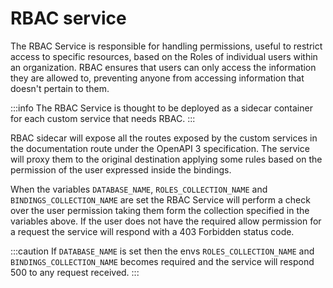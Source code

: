 # RBAC service

The RBAC Service is responsible for handling permissions, useful to restrict access to specific resources, based on the Roles of individual users within an organization. RBAC ensures that users can only access the information they are allowed to, preventing anyone from accessing information that doesn't pertain to them.

:::info
The RBAC Service is thought to be deployed as a sidecar container for each custom service that needs RBAC.
:::

RBAC sidecar will expose all the routes exposed by the custom services in the documentation route under the OpenAPI 3 specification. The service will proxy them to the original destination applying some rules based on the permission of the user expressed inside the bindings.

When the variables `DATABASE_NAME`, `ROLES_COLLECTION_NAME` and `BINDINGS_COLLECTION_NAME` are set the RBAC Service will perform a check over the user permission taking them form the collection specified in the variables above. If the user does not have the required allow permission for a request the service will respond with a 403 Forbidden status code.

:::caution
If `DATABASE_NAME` is set then the envs  `ROLES_COLLECTION_NAME` and `BINDINGS_COLLECTION_NAME` becomes required and the service will respond 500 to any request received.
:::
